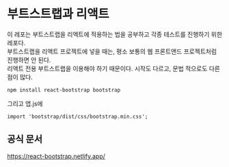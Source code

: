 # 부트스트랩과 리액트
이 레포는 부트스트랩을 리엑트에 적용하는 법을 공부하고 각종 테스트를 진행하기 위한 레포다. <br>
부트스트랩을 리액트 프로젝트에 넣을 때는, 평소 보통의 웹 프론트앤드 프로젝트처럼 진행하면 안 된다. <br>
리액트 전용 부트스트랩을 이용해야 하기 때문이다. 시작도 다르고, 문법 적으로도 다른 점이 많다.
```
npm install react-bootstrap bootstrap
```
그리고 앱.js에
```
import 'bootstrap/dist/css/bootstrap.min.css';
```
## 공식 문서
https://react-bootstrap.netlify.app/
